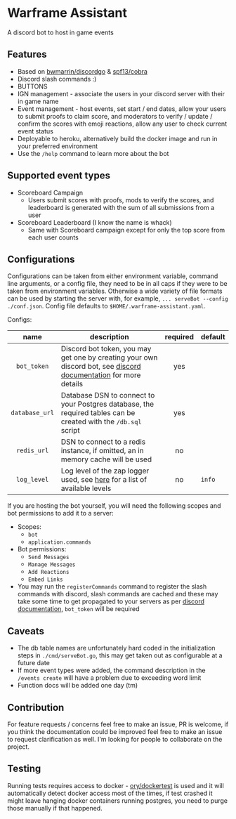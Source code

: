 # Warframe Assistant

A discord bot to host in game events

## Features

- Based on [bwmarrin/discordgo](https://github.com/bwmarrin/discordgo) & [spf13/cobra](https://github.com/spf13/cobra)
- Discord slash commands :)
- BUTTONS
- IGN management - associate the users in your discord server with their in game name
- Event management - host events, set start / end dates, allow your users to submit proofs to claim score, and moderators to verify / update / confirm the scores with emoji reactions, allow any user to check current event status
- Deployable to heroku, alternatively build the docker image and run in your preferred environment
- Use the `/help` command to learn more about the bot

## Supported event types

- Scoreboard Campaign
  - Users submit scores with proofs, mods to verify the scores, and leaderboard is generated with the sum of all submissions from a user
- Scoreboard Leaderboard (I know the name is whack)
  - Same with Scoreboard campaign except for only the top score from each user counts

## Configurations

Configurations can be taken from either environment variable, command line arguments, or a config file, they need to be in all caps if they were to be taken from environment variables. Otherwise a wide variety of file formats can be used by starting the server with, for example, `... serveBot --config ./conf.json`. Config file defaults to `$HOME/.warframe-assistant.yaml`.

Configs:

|      name      | description                                                                                                                                                  | required | default |
| :------------: | ------------------------------------------------------------------------------------------------------------------------------------------------------------ | :------: | ------- |
|  `bot_token`   | Discord bot token, you may get one by creating your own discord bot, see [discord documentation](https://discord.com/developers/docs/intro) for more details |   yes    |         |
| `database_url` | Database DSN to connect to your Postgres database, the required tables can be created with the `/db.sql` script                                              |   yes    |         |
|  `redis_url`   | DSN to connect to a redis instance, if omitted, an in memory cache will be used                                                                              |    no    |         |
|  `log_level`   | Log level of the zap logger used, see [here](https://pkg.go.dev/go.uber.org/zap/zapcore#Level) for a list of available levels                                |    no    | `info`  |

If you are hosting the bot yourself, you will need the following scopes and bot permissions to add it to a server:

- Scopes:
  - `bot`
  - `application.commands`
- Bot permissions:
  - `Send Messages`
  - `Manage Messages`
  - `Add Reactions`
  - `Embed Links`
- You may run the `registerCommands` command to register the slash commands with discord, slash commands are cached and these may take some time to get propagated to your servers as per [discord documentation](https://discord.com/developers/docs/interactions/slash-commands#registering-a-command), `bot_token` will be required

## Caveats

- The db table names are unfortunately hard coded in the initialization steps in `./cmd/serveBot.go`, this may get taken out as configurable at a future date
- If more event types were added, the command description in the `/events create` will have a problem due to exceeding word limit
- Function docs will be added one day (tm)

## Contribution

For feature requests / concerns feel free to make an issue, PR is welcome, if you think the documentation could be improved feel free to make an issue to request clarification as well. I'm looking for people to collaborate on the project.

## Testing

Running tests requires access to docker - [ory/dockertest](https://github.com/ory/dockertest) is used and it will automatically detect docker access most of the times, if test crashed it might leave hanging docker containers running postgres, you need to purge those manually if that happened.
